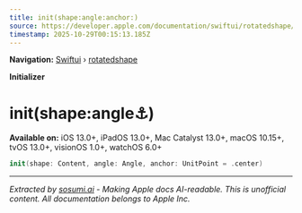 ```yaml
---
title: init(shape:angle:anchor:)
source: https://developer.apple.com/documentation/swiftui/rotatedshape/init(shape:angle:anchor:)
timestamp: 2025-10-29T00:15:13.185Z
---
```


**Navigation:** [Swiftui](/documentation/swiftui) › [rotatedshape](/documentation/swiftui/rotatedshape)

**Initializer**

# init(shape:angle:anchor:)

**Available on:** iOS 13.0+, iPadOS 13.0+, Mac Catalyst 13.0+, macOS 10.15+, tvOS 13.0+, visionOS 1.0+, watchOS 6.0+

```swift
init(shape: Content, angle: Angle, anchor: UnitPoint = .center)
```

---

*Extracted by [sosumi.ai](https://sosumi.ai) - Making Apple docs AI-readable.*
*This is unofficial content. All documentation belongs to Apple Inc.*
